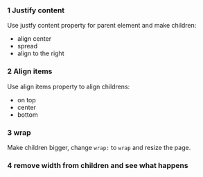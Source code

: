 ### 1 Justify content
Use justfy content property for parent element and make children: 
- align center
- spread
- align to the right

### 2 Align items 
Use align items property to align childrens:
- on top
- center
- bottom

### 3 wrap
Make children bigger, change `wrap:` to `wrap` and resize the page.

### 4 remove width from children and see what happens


